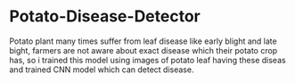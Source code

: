 # Potato-Disease-Detector
Potato plant many times suffer from leaf disease like early blight and late bight, farmers are not aware about exact disease which their potato crop has, so i trained this model  using  images of potato leaf having these diseas and trained CNN model which can detect disease.
